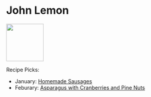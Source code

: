 # John Lemon

<img src="http://api.adorable.io/avatars/100/zestmaster%40flavor.magazine" height="100" width="100" />

Recipe Picks:

- January: [Homemade Sausages](../recipe/jan/homemade-sausages.md)
- Feburary: [Asparagus with Cranberries and Pine Nuts](..recipe/feb/asparagus.md)
